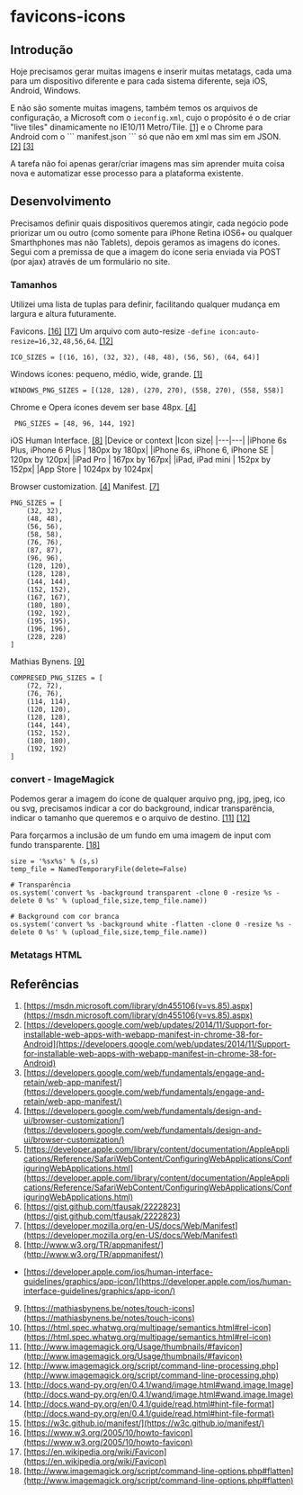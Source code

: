 # favicons-icons
## Introdução
Hoje precisamos gerar muitas imagens e inserir muitas metatags, cada uma para um dispositivo diferente e para cada sistema diferente, seja iOS, Android, Windows.

E não são somente muitas imagens, também temos os arquivos de configuração, a Microsoft com o ``` ieconfig.xml ```, cujo o propósito é o de criar "live tiles" dinamicamente no IE10/11 Metro/Tile. [[1]](https://msdn.microsoft.com/library/dn455106(v=vs.85).aspx) e o Chrome para Android com o ``` manifest.json ``` só que não em xml mas sim em JSON. [[2]](https://developers.google.com/web/updates/2014/11/Support-for-installable-web-apps-with-webapp-manifest-in-chrome-38-for-Android) [[3]](https://developers.google.com/web/fundamentals/engage-and-retain/web-app-manifest/)

A tarefa não foi apenas gerar/criar imagens mas sim aprender muita coisa nova e automatizar esse processo para a plataforma existente.

## Desenvolvimento
Precisamos definir quais dispositivos queremos atingir, cada negócio pode priorizar um ou outro (como somente para iPhone Retina iOS6+ ou qualquer Smarthphones mas não Tablets), depois geramos as imagens do ícones. Segui com a premissa de que a imagem do ícone seria enviada via POST (por ajax) através de um formulário no site.

### Tamanhos
Utilizei uma lista de tuplas para definir, facilitando qualquer mudança em largura e altura futuramente.

Favicons. [[16]](https://www.w3.org/2005/10/howto-favicon) [[17]](https://en.wikipedia.org/wiki/Favicon)
Um arquivo com auto-resize ` -define icon:auto-resize=16,32,48,56,64 `. [[12]](http://www.imagemagick.org/script/command-line-options.php#define)
```
ICO_SIZES = [(16, 16), (32, 32), (48, 48), (56, 56), (64, 64)]
```
Windows ícones: pequeno, médio, wide, grande. [[1]](https://msdn.microsoft.com/library/dn455106(v=vs.85).aspx)
```
WINDOWS_PNG_SIZES = [(128, 128), (270, 270), (558, 270), (558, 558)]
```
Chrome e Opera ícones devem ser base 48px. [[4]](https://developers.google.com/web/fundamentals/design-and-ui/browser-customization/)
```
 PNG_SIZES = [48, 96, 144, 192]
 ```
iOS Human Interface. [[8]](https://developer.apple.com/ios/human-interface-guidelines/graphics/app-icon/)
|Device or context |Icon size|
|---|---|
|iPhone 6s Plus, iPhone 6 Plus | 180px by 180px|
|iPhone 6s, iPhone 6, iPhone SE | 120px by 120px|
|iPad Pro | 167px by 167px|
|iPad, iPad mini | 152px by 152px|
|App Store | 1024px by 1024px|

Browser customization. [[4]](https://developers.google.com/web/fundamentals/design-and-ui/browser-customization/)
Manifest. [[7]](https://developer.mozilla.org/en-US/docs/Web/Manifest)
```
PNG_SIZES = [
    (32, 32),
    (48, 48),
    (56, 56),
    (58, 58),
    (76, 76),
    (87, 87),
    (96, 96),
    (120, 120),
    (128, 128),
    (144, 144),
    (152, 152),
    (167, 167),
    (180, 180),
    (192, 192),
    (195, 195),
    (196, 196),
    (228, 228)
]
```
Mathias Bynens. [[9]](https://mathiasbynens.be/notes/touch-icons)
```
COMPRESED_PNG_SIZES = [
    (72, 72),
    (76, 76),
    (114, 114),
    (120, 120),
    (128, 128),
    (144, 144),
    (152, 152),
    (180, 180),
    (192, 192)
] 
```

### convert - ImageMagick
Podemos gerar a imagem do ícone de qualquer arquivo png, jpg, jpeg, ico ou svg, precisamos indicar a cor do background, indicar transparência, indicar o tamanho que queremos e o arquivo de destino. [[11]](http://www.imagemagick.org/Usage/thumbnails/#favicon) [[12]](http://www.imagemagick.org/script/command-line-processing.php) 

Para forçarmos a inclusão de um fundo em uma imagem de input com fundo transparente.  [[18]](http://www.imagemagick.org/script/command-line-options.php#flatten)
```
size = '%sx%s' % (s,s)
temp_file = NamedTemporaryFile(delete=False)

# Transparência
os.system('convert %s -background transparent -clone 0 -resize %s -delete 0 %s' % (upload_file,size,temp_file.name))

# Background com cor branca
os.system('convert %s -background white -flatten -clone 0 -resize %s -delete 0 %s' % (upload_file,size,temp_file.name))
```

### Metatags HTML

## Referências
1. [https://msdn.microsoft.com/library/dn455106(v=vs.85).aspx](https://msdn.microsoft.com/library/dn455106(v=vs.85).aspx)
2. [https://developers.google.com/web/updates/2014/11/Support-for-installable-web-apps-with-webapp-manifest-in-chrome-38-for-Android](https://developers.google.com/web/updates/2014/11/Support-for-installable-web-apps-with-webapp-manifest-in-chrome-38-for-Android)
3. [https://developers.google.com/web/fundamentals/engage-and-retain/web-app-manifest/](https://developers.google.com/web/fundamentals/engage-and-retain/web-app-manifest/)
4. [https://developers.google.com/web/fundamentals/design-and-ui/browser-customization/](https://developers.google.com/web/fundamentals/design-and-ui/browser-customization/)
5. [https://developer.apple.com/library/content/documentation/AppleApplications/Reference/SafariWebContent/ConfiguringWebApplications/ConfiguringWebApplications.html](https://developer.apple.com/library/content/documentation/AppleApplications/Reference/SafariWebContent/ConfiguringWebApplications/ConfiguringWebApplications.html)
6. [https://gist.github.com/tfausak/2222823](https://gist.github.com/tfausak/2222823)
7. [https://developer.mozilla.org/en-US/docs/Web/Manifest](https://developer.mozilla.org/en-US/docs/Web/Manifest)
8. [http://www.w3.org/TR/appmanifest/](http://www.w3.org/TR/appmanifest/)
- [https://developer.apple.com/ios/human-interface-guidelines/graphics/app-icon/](https://developer.apple.com/ios/human-interface-guidelines/graphics/app-icon/)
9. [https://mathiasbynens.be/notes/touch-icons](https://mathiasbynens.be/notes/touch-icons)
10. [https://html.spec.whatwg.org/multipage/semantics.html#rel-icon](https://html.spec.whatwg.org/multipage/semantics.html#rel-icon)
11. [http://www.imagemagick.org/Usage/thumbnails/#favicon](http://www.imagemagick.org/Usage/thumbnails/#favicon)
12. [http://www.imagemagick.org/script/command-line-processing.php](http://www.imagemagick.org/script/command-line-processing.php)
13. [http://docs.wand-py.org/en/0.4.1/wand/image.html#wand.image.Image](http://docs.wand-py.org/en/0.4.1/wand/image.html#wand.image.Image)
14. [http://docs.wand-py.org/en/0.4.1/guide/read.html#hint-file-format](http://docs.wand-py.org/en/0.4.1/guide/read.html#hint-file-format)
15. [https://w3c.github.io/manifest/](https://w3c.github.io/manifest/)
16. [https://www.w3.org/2005/10/howto-favicon](https://www.w3.org/2005/10/howto-favicon)
17. [https://en.wikipedia.org/wiki/Favicon](https://en.wikipedia.org/wiki/Favicon)
18. [http://www.imagemagick.org/script/command-line-options.php#flatten](http://www.imagemagick.org/script/command-line-options.php#flatten)
